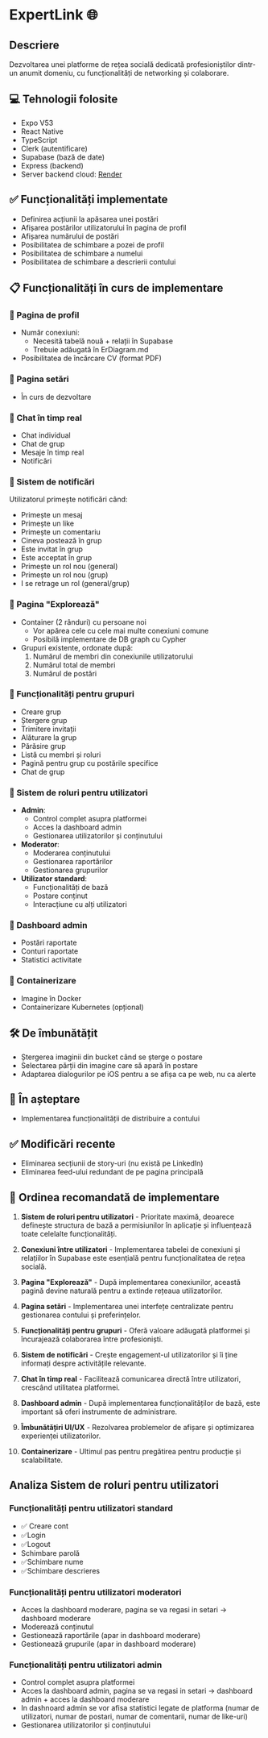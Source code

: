 # ExpertLink 🌐

## Descriere
Dezvoltarea unei platforme de rețea socială dedicată profesioniștilor dintr-un anumit domeniu, cu funcționalități de networking și colaborare.

## 💻 Tehnologii folosite
- Expo V53
- React Native
- TypeScript
- Clerk (autentificare)
- Supabase (bază de date)
- Express (backend)
- Server backend cloud: [Render](https://licenta2025.onrender.com/)

## ✅ Funcționalități implementate
- Definirea acțiunii la apăsarea unei postări
- Afișarea postărilor utilizatorului în pagina de profil
- Afișarea numărului de postări
- Posibilitatea de schimbare a pozei de profil
- Posibilitatea de schimbare a numelui
- Posibilitatea de schimbare a descrierii contului

## 📋 Funcționalități în curs de implementare

### 📝 Pagina de profil
- Număr conexiuni:
  - Necesită tabelă nouă + relații în Supabase
  - Trebuie adăugată în ErDiagram.md
- Posibilitatea de încărcare CV (format PDF)

### 📝 Pagina setări
- În curs de dezvoltare

### 📝 Chat în timp real
- Chat individual
- Chat de grup
- Mesaje în timp real
- Notificări

### 📝 Sistem de notificări
Utilizatorul primește notificări când:
- Primește un mesaj
- Primește un like
- Primește un comentariu
- Cineva postează în grup
- Este invitat în grup
- Este acceptat în grup
- Primește un rol nou (general)
- Primește un rol nou (grup)
- I se retrage un rol (general/grup)

### 📝 Pagina "Explorează"
- Container (2 rânduri) cu persoane noi
  - Vor apărea cele cu cele mai multe conexiuni comune
  - Posibilă implementare de DB graph cu Cypher
- Grupuri existente, ordonate după:
  1. Numărul de membri din conexiunile utilizatorului
  2. Numărul total de membri
  3. Numărul de postări

### 📝 Funcționalități pentru grupuri
- Creare grup
- Ștergere grup
- Trimitere invitații
- Alăturare la grup
- Părăsire grup
- Listă cu membri și roluri
- Pagină pentru grup cu postările specifice
- Chat de grup

### 📝 Sistem de roluri pentru utilizatori
- **Admin**: 
  - Control complet asupra platformei
  - Acces la dashboard admin
  - Gestionarea utilizatorilor și conținutului
- **Moderator**: 
  - Moderarea conținutului
  - Gestionarea raportărilor
  - Gestionarea grupurilor
- **Utilizator standard**: 
  - Funcționalități de bază
  - Postare conținut
  - Interacțiune cu alți utilizatori

### 📝 Dashboard admin
- Postări raportate
- Conturi raportate
- Statistici activitate

### 📝 Containerizare
- Imagine în Docker
- Containerizare Kubernetes (opțional)

## 🛠️ De îmbunătățit
- Ștergerea imaginii din bucket când se șterge o postare
- Selectarea părții din imagine care să apară în postare
- Adaptarea dialogurilor pe iOS pentru a se afișa ca pe web, nu ca alerte

## 📌 În așteptare
- Implementarea funcționalității de distribuire a contului

## ✅ Modificări recente
- Eliminarea secțiunii de story-uri (nu există pe LinkedIn)
- Eliminarea feed-ului redundant de pe pagina principală

## 🔄 Ordinea recomandată de implementare

1. **Sistem de roluri pentru utilizatori** - Prioritate maximă, deoarece definește structura de bază a permisiunilor în aplicație și influențează toate celelalte funcționalități.

2. **Conexiuni între utilizatori** - Implementarea tabelei de conexiuni și relațiilor în Supabase este esențială pentru funcționalitatea de rețea socială.

3. **Pagina "Explorează"** - După implementarea conexiunilor, această pagină devine naturală pentru a extinde rețeaua utilizatorilor.

4. **Pagina setări** - Implementarea unei interfețe centralizate pentru gestionarea contului și preferințelor.

5. **Funcționalități pentru grupuri** - Oferă valoare adăugată platformei și încurajează colaborarea între profesioniști.

6. **Sistem de notificări** - Crește engagement-ul utilizatorilor și îi ține informați despre activitățile relevante.

7. **Chat în timp real** - Facilitează comunicarea directă între utilizatori, crescând utilitatea platformei.

8. **Dashboard admin** - După implementarea funcționalităților de bază, este important să oferi instrumente de administrare.

9. **Îmbunătățiri UI/UX** - Rezolvarea problemelor de afișare și optimizarea experienței utilizatorilor.

10. **Containerizare** - Ultimul pas pentru pregătirea pentru producție și scalabilitate.


## Analiza Sistem de roluri pentru utilizatori

### Funcționalități pentru utilizatori standard
- ✅ Creare cont
- ✅Login
- ✅Logout
- Schimbare parolă
- ✅Schimbare nume
- ✅Schimbare descrieres

### Funcționalități pentru utilizatori moderatori
- Acces la dashboard moderare, pagina se va regasi in setari -> dashboard moderare
- Moderează conținutul
- Gestionează raportările (apar in dashboard moderare)
- Gestionează grupurile (apar in dashboard moderare)
  
### Funcționalități pentru utilizatori admin
- Control complet asupra platformei
- Acces la dashboard admin, pagina se va regasi in setari -> dashboard admin + acces la dashboard moderare
- In dashnoard admin se vor afisa statistici legate de platforma (numar de utilizatori, numar de postari, numar de comentarii, numar de like-uri)
- Gestionarea utilizatorilor și conținutului



